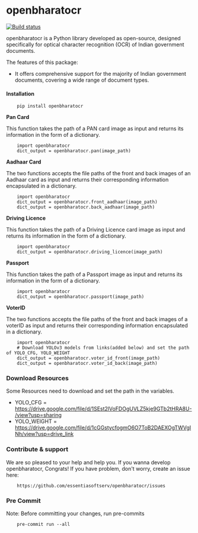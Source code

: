 # openbharatocr
[![Build status](https://github.com/essentiasoftserv/openbharatocr/actions/workflows/main.yml/badge.svg)](https://github.com/essentiasoftserv/openbharatocr/actions/workflows/main.yml)

openbharatocr is a Python library developed as open-source, designed specifically for optical character recognition (OCR) of Indian government documents.

The features of this package:
- It offers comprehensive support for the majority of Indian government documents, covering a wide range of document types. 


#### Installation


```
    pip install openbharatocr
```


**Pan Card**

This function takes the path of a PAN card image as input and returns its information in the form of a dictionary.

```
    import openbharatocr 
    dict_output = openbharatocr.pan(image_path)
```


**Aadhaar Card**

The two functions accepts the file paths of the front and back images of an Aadhaar card as input and returns their corresponding information encapsulated in a dictionary.

```
    import openbharatocr 
    dict_output = openbharatocr.front_aadhaar(image_path)
    dict_output = openbharatocr.back_aadhaar(image_path)
```

**Driving Licence**

This function takes the path of a Driving Licence card image as input and returns its information in the form of a dictionary.

```
    import openbharatocr 
    dict_output = openbharatocr.driving_licence(image_path)
```

**Passport**

This function takes the path of a Passport image as input and returns its information in the form of a dictionary.

```
    import openbharatocr 
    dict_output = openbharatocr.passport(image_path)
```

**VoterID**

The two functions accepts the file paths of the front and back images of a voterID as input and returns their corresponding information encapsulated in a dictionary.

```
    import openbharatocr 
    # Download YOLOv3 models from links(added below) and set the path of YOLO_CFG, YOLO_WEIGHT
    dict_output = openbharatocr.voter_id_front(image_path)
    dict_output = openbharatocr.voter_id_back(image_path)
```


### Download Resources
Some Resources need to download and set the path in the variables.
- YOLO_CFG = https://drive.google.com/file/d/1SEst2lVoFDOgUVLZ5kje9GTb2tHRA8U-/view?usp=sharing
- YOLO_WEIGHT = https://drive.google.com/file/d/1cGGstycfogmO6O7ToB2DAEXOgTWVgINh/view?usp=drive_link


### Contribute & support
We are so pleased to your help and help you. If you wanna develop openbharatocr, Congrats! If you have problem, don't worry, create an issue here:

```
    https://github.com/essentiasoftserv/openbharatocr/issues
```

### Pre Commit
Note: Before committing your changes, run pre-commits 

```
    pre-commit run --all
```
